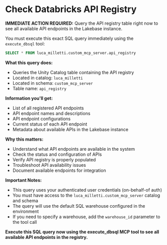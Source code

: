 # Check Databricks API Registry

**IMMEDIATE ACTION REQUIRED:** Query the API registry table right now to see all available API endpoints in the Lakebase instance.

You must execute this exact SQL query immediately using the `execute_dbsql` tool:

```sql
SELECT * FROM luca_milletti.custom_mcp_server.api_registry
```

**What this query does:**
- Queries the Unity Catalog table containing the API registry
- Located in catalog: `luca_milletti`
- Located in schema: `custom_mcp_server`
- Table name: `api_registry`

**Information you'll get:**
- List of all registered API endpoints
- API endpoint names and descriptions
- API endpoint configurations
- Current status of each API endpoint
- Metadata about available APIs in the Lakebase instance

**Why this matters:**
- Understand what API endpoints are available in the system
- Check the status and configuration of APIs
- Verify API registry is properly populated
- Troubleshoot API availability issues
- Document available endpoints for integration

**Important Notes:**
- This query uses your authenticated user credentials (on-behalf-of auth)
- You must have access to the `luca_milletti.custom_mcp_server` catalog and schema
- The query will use the default SQL warehouse configured in the environment
- If you need to specify a warehouse, add the `warehouse_id` parameter to the tool call

**Execute this SQL query now using the execute_dbsql MCP tool to see all available API endpoints in the registry.**
